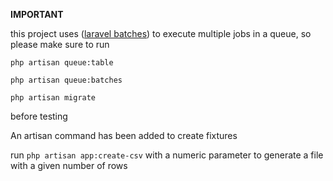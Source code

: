 **IMPORTANT**

this project uses ([laravel batches](https://laravel.com/docs/10.x/queues)) to execute multiple jobs in a queue, so please make sure to run 

``php artisan queue:table``

``php artisan queue:batches``


``php artisan migrate``

before testing 

An artisan command has been added to create fixtures 

run ``php artisan app:create-csv`` with a numeric parameter 
to generate a file with a given number of rows


 
